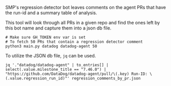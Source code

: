 SMP's regression detector bot leaves comments on the agent PRs that have the run-id and a summary table of analysis.

This tool will look through all PRs in a given repo and find the ones left by this bot name and capture them into a json db file.

```
# Make sure GH_TOKEN env var is set
# To fetch 50 PRs that contain a regression detector comment
python3 main.py datadog datadog-agent 50
```

To utilize the JSON db file, `jq` can be used.

```
jq '."datadog/datadog-agent" | to_entries[] | select(.value.milestone_title == "7.46.0") | "https://github.com/DataDog/datadog-agent/pull/\(.key) Run-ID: \(.value.regression_run_id)"' regression_comments_by_pr.json
```
